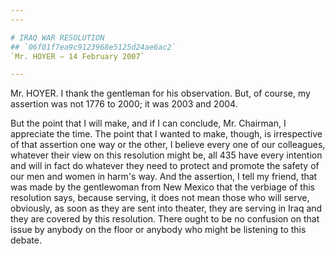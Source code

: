 ```yaml
---
---

# IRAQ WAR RESOLUTION
## `06f01f7ea9c9123968e5125d24ae6ac2`
`Mr. HOYER — 14 February 2007`

---
```



Mr. HOYER. I thank the gentleman for his observation. But, of course, 
my assertion was not 1776 to 2000; it was 2003 and 2004.

But the point that I will make, and if I can conclude, Mr. Chairman, 
I appreciate the time. The point that I wanted to make, though, is 
irrespective of that assertion one way or the other, I believe every 
one of our colleagues, whatever their view on this resolution might be, 
all 435 have every intention and will in fact do whatever they need to 
protect and promote the safety of our men and women in harm's way. And 
the assertion, I tell my friend, that was made by the gentlewoman from 
New Mexico that the verbiage of this resolution says, because serving, 
it does not mean those who will serve, obviously, as soon as they are 
sent into theater, they are serving in Iraq and they are covered by 
this resolution. There ought to be no confusion on that issue by 
anybody on the floor or anybody who might be listening to this debate.